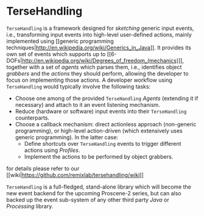 TerseHandling
=============

`TerseHandling` is a framework designed for _sketching_ generic input events, i.e., transforming input events into high-level user-defined actions,
mainly implemented using [[generic programming techniques|http://en.wikipedia.org/wiki/Generics_in_Java]].
It provides its own set of events which supports up to [[6-DOFs|http://en.wikipedia.org/wiki/Degrees_of_freedom_(mechanics)]],
together with a set of *agents* which parses them, i.e., identifies object *grabbers* and the *actions* they should perform,
allowing the developer to focus on implementing those actions. A developer workflow using `TerseHandling` would typically involve the following tasks:

  * Choose one among of the provided `TerseHandling` *Agents* (extending it if necessary) and attach to it an event listening mechanism.
  * Reduce (hardware or software) input events into their `TerseHandling` counterparts.
  * Choose a callback mechanism: direct actionless approach (non-generic programming), or high-level action-driven (which extensively uses generic programming). In the latter case:
    * Define *shortcuts* over `TerseHandling` events to trigger different actions using *Profiles*.
    * Implement the actions to be performed by object grabbers.
    
for details please refer to our [[wiki|https://github.com/remixlab/tersehandling/wiki]]

`TerseHandling` is a full-fledged, stand-alone library which will become the new event backend for the upcoming Proscene-2 series,
but can also backed up the event sub-system of any other third party *Java* or *Processing* library.
